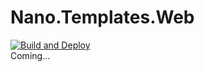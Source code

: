 # Nano.Templates.Web
[![Build and Deploy](https://github.com/Nano-Core/Nano.Templates.Web/actions/workflows/build-and-deploy.yml/badge.svg)](https://github.com/Nano-Core/Nano.Templates.Web/actions/workflows/build-and-deploy.yml)  
Coming...  